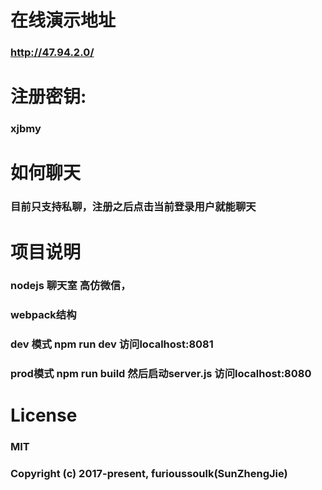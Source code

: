 # 在线演示地址
###  http://47.94.2.0/

# 注册密钥:
###  xjbmy

# 如何聊天
###  目前只支持私聊，注册之后点击当前登录用户就能聊天

# 项目说明
###  nodejs 聊天室 高仿微信，
###  webpack结构
###  dev 模式 npm run dev 访问localhost:8081
###  prod模式 npm run build 然后启动server.js 访问localhost:8080

# License
###  MIT
###  Copyright (c) 2017-present,  furioussoulk(SunZhengJie)
